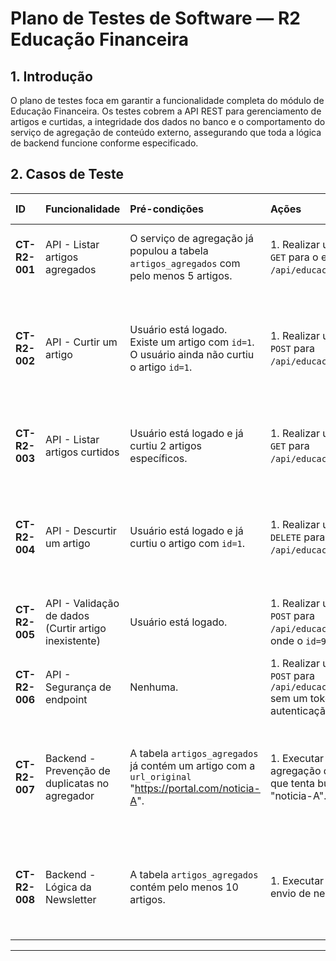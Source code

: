 # Plano de Testes de Software — R2 Educação Financeira

## 1. Introdução

O plano de testes foca em garantir a funcionalidade completa do módulo de Educação Financeira. Os testes cobrem a API REST para gerenciamento de artigos e curtidas, a integridade dos dados no banco e o comportamento do serviço de agregação de conteúdo externo, assegurando que toda a lógica de backend funcione conforme especificado.

## 2. Casos de Teste

| ID | Funcionalidade | Pré-condições | Ações | Resultados Esperados |
| :--- | :--- | :--- | :--- | :--- |
| **CT-R2-001** | API - Listar artigos agregados | O serviço de agregação já populou a tabela `artigos_agregados` com pelo menos 5 artigos. | 1. Realizar uma requisição `GET` para o endpoint `/api/educacao`. | A API deve retornar status `200 OK` e um JSON contendo a lista de artigos. |
| **CT-R2-002** | API - Curtir um artigo | Usuário está logado. <br> Existe um artigo com `id=1`. <br> O usuário ainda não curtiu o artigo `id=1`. | 1. Realizar uma requisição `POST` para `/api/educacao/1/curtir`. | A API retorna `201 Created` ou `200 OK`. <br> Um registro associando o usuário ao artigo `id=1` é criado na tabela `artigos_curtidos`. |
| **CT-R2-003** | API - Listar artigos curtidos | Usuário está logado e já curtiu 2 artigos específicos. | 1. Realizar uma requisição `GET` para `/api/educacao/curtidos`. | A API retorna `200 OK` e um JSON contendo a lista com os dados completos dos 2 artigos curtidos. |
| **CT-R2-004** | API - Descurtir um artigo | Usuário está logado e já curtiu o artigo com `id=1`. | 1. Realizar uma requisição `DELETE` para `/api/educacao/1/descurtir`. | A API retorna `200 OK` ou `204 No Content`. <br> O registro correspondente é removido da tabela `artigos_curtidos`. |
| **CT-R2-005** | API - Validação de dados (Curtir artigo inexistente) | Usuário está logado. | 1. Realizar uma requisição `POST` para `/api/educacao/999/curtir`, onde o `id=999` não existe. | A API retorna erro `404 Not Found`. Nenhum registro é criado no banco de dados. |
| **CT-R2-006** | API - Segurança de endpoint | Nenhuma. | 1. Realizar uma requisição `POST` para `/api/educacao/1/curtir` sem um token de autenticação válido. | A API retorna erro `401 Unauthorized`. |
| **CT-R2-007** | Backend - Prevenção de duplicatas no agregador | A tabela `artigos_agregados` já contém um artigo com a `url_original` "https://portal.com/noticia-A". | 1. Executar o serviço de agregação de conteúdo, que tenta buscar a mesma "noticia-A". | O serviço finaliza a execução sem erros. A "noticia-A" **não** é inserida novamente. A tabela continua com uma única entrada para essa URL. |
| **CT-R2-008** | Backend - Lógica da Newsletter | A tabela `artigos_agregados` contém pelo menos 10 artigos. | 1. Executar o serviço de envio de newsletter. | O serviço seleciona os 3 artigos mais recentes e dispara o processo de envio de e-mail, sem falhar. |

---